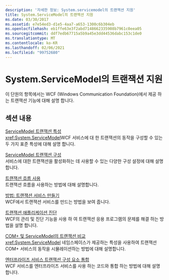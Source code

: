 ```yaml
---
description: '자세한 정보: System.servicemodel의 트랜잭션 지원'
title: System.ServiceModel의 트랜잭션 지원
ms.date: 03/30/2017
ms.assetid: e7e54ed3-d1e5-4aa7-a653-1300c6b304eb
ms.openlocfilehash: eb1ffe63e3f2abd7148662335908b7961c0eea05
ms.sourcegitcommit: ddf7edb67715a5b9a45e3dd44536dabc153c1de0
ms.translationtype: MT
ms.contentlocale: ko-KR
ms.lasthandoff: 02/06/2021
ms.locfileid: "99752680"
---
```

# <a name="transactional-support-in-systemservicemodel"></a>System.ServiceModel의 트랜잭션 지원

이 단원의 항목에서는 WCF (Windows Communication Foundation)에서 제공 하는 트랜잭션 기능에 대해 설명 합니다.  
  
## <a name="in-this-section"></a>섹션 내용  

 [ServiceModel 트랜잭션 특성](servicemodel-transaction-attributes.md)  
 <xref:System.ServiceModel>WCF 서비스에 대 한 트랜잭션의 동작을 구성할 수 있는 두 가지 표준 특성에 대해 설명 합니다.  
  
 [ServiceModel 트랜잭션 구성](servicemodel-transaction-configuration.md)  
 서비스에 대한 트랜잭션을 활성화하는 데 사용할 수 있는 다양한 구성 설정에 대해 설명합니다.  
  
 [트랜잭션 흐름 사용](enabling-transaction-flow.md)  
 트랜잭션 흐름을 사용하는 방법에 대해 설명합니다.  
  
 [방법: 트랜잭션 서비스 만들기](how-to-create-a-transactional-service.md)  
 WCF에서 트랜잭션 서비스를 만드는 방법을 보여 줍니다.  
  
 [트랜잭션 애플리케이션 진단](diagnosing-transactional-applications.md)  
 WCF의 관리 및 진단 기능을 사용 하 여 트랜잭션 응용 프로그램의 문제를 해결 하는 방법을 설명 합니다.  
  
 [COM+ 및 ServiceModel의 트랜잭션 비교](comparing-transactions-in-com-and-servicemodel.md)  
 <xref:System.ServiceModel> 네임스페이스가 제공하는 특성을 사용하여 트랜잭션 COM+ 서비스의 동작을 시뮬레이션하는 방법에 대해 설명합니다.  
  
 [엔터프라이즈 서비스 트랜잭션 구성 요소 통합](integrating-enterprise-services-transactional-components.md)  
 WCF 서비스를 엔터프라이즈 서비스를 사용 하는 코드와 통합 하는 방법에 대해 설명 합니다.
